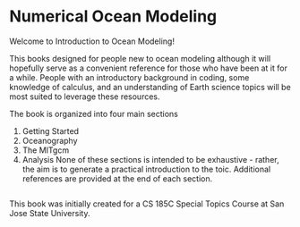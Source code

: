 # Numerical Ocean Modeling

Welcome to Introduction to Ocean Modeling!

This books designed for people new to ocean modeling although it will hopefully serve as a convenient reference for those who have been at it for a while. People with an introductory background in coding, some knowledge of calculus, and an understanding of Earth science topics will be most suited to leverage these resources.

The book is organized into four main sections
1. Getting Started
2. Oceanography
3. The MITgcm
4. Analysis
None of these sections is intended to be exhaustive - rather, the aim is to generate a practical introduction to the toic. Additional references are provided at the end of each section.

```{tableofcontents}
```

This book was initially created for a CS 185C Special Topics Course at San Jose State University.

